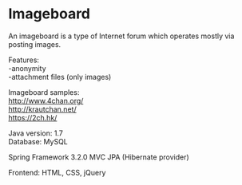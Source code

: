 Imageboard
==========
An imageboard is a type of Internet forum which operates mostly via posting images.

Features:  
-anonymity  
-attachment files (only images)  

Imageboard samples:   
http://www.4chan.org/  
http://krautchan.net/  
https://2ch.hk/  

Java version: 1.7  
Database: MySQL  

Spring Framework 3.2.0
MVC
JPA (Hibernate provider)

Frontend: HTML, CSS, jQuery
